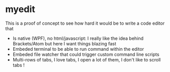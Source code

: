 # myedit

This is a proof of concept to see how hard it would be to write a code editor that

* Is native (WPF), no html/javascript: I really like the idea behind Brackets/Atom but here I want things blazing fast
* Embeded terminal to be able to run command within the editor
* Embeded file watcher that could trigger custom command line scripts
* Multi-rows of tabs, I love tabs, I open a lot of them, I don't like to scroll tabs !




